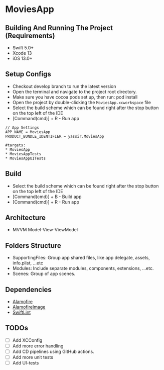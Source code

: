 # MoviesApp

## Building And Running The Project (Requirements)
* Swift 5.0+
* Xcode 13
* iOS 13.0+

## Setup Configs
- Checkout develop branch to run the latest version
- Open the terminal and navigate to the project root directory.
- Make sure you have cocoa pods set up, then run: pod install
- Open the project by double-clicking the `MoviesApp.xcworkspace` file
- Select the build scheme which can be found right after the stop button on the top left of the IDE
- [Command(cmd)] + R - Run app
```
// App Settings
APP_NAME = MoviesApp
PRODUCT_BUNDLE_IDENTIFIER = yassir.MoviesApp

#targets:
* MoviesApp
* MoviesAppTests
* MoviesAppUITests

```

## Build
* Select the build scheme which can be found right after the stop button on the top left of the IDE
* [Command(cmd)] + B - Build app
* [Command(cmd)] + R - Run app

## Architecture
* MVVM Model-View-ViewModel

## Folders Structure
* SupportingFiles: Group app shared files, like app delegate, assets, info.plist, ...etc
* Modules: Include separate modules, components, extensions, ...etc.
* Scenes: Group of app scenes.

## Dependencies
* [Alamofire](https://github.com/Alamofire/Alamofire)
* [AlamofireImage](https://github.com/Alamofire/AlamofireImage)
* [SwiftLint](https://github.com/realm/SwiftLint)

## TODOs

- [ ] Add XCConfig
- [ ] Add more error handling
- [ ] Add CD pipelines using GitHub actions.
- [ ] Add more unit tests
- [ ] Add UI-tests
